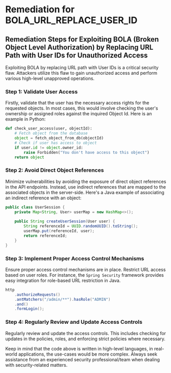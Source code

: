 # Remediation for BOLA_URL_REPLACE_USER_ID

## Remediation Steps for Exploiting BOLA (Broken Object Level Authorization) by Replacing URL Path with User IDs for Unauthorized Access

Exploiting BOLA by replacing URL path with User IDs is a critical security flaw. Attackers utilize this flaw to gain unauthorized access and perform various high-level unapproved operations. 

### Step 1: Validate User Access

Firstly, validate that the user has the necessary access rights for the requested objects. In most cases, this would involve checking the user's ownership or assigned roles against the inquired Object Id. Here is an example in Python:

```python
def check_user_access(user, objectId):
    # Fetch object from the database
    object = fetch_object_from_db(objectId)
    # Check if user has access to object
    if user.id != object.owner_id:
        raise Forbidden("You don't have access to this object")
    return object
```

### Step 2: Avoid Direct Object References

Minimize vulnerabilities by avoiding the exposure of direct object references in the API endpoints. Instead, use indirect references that are mapped to the associated objects in the server-side. Here's a Java example of associating an indirect reference with an object:

```java
public class UserSession {
    private Map<String, User> userMap = new HashMap<>();
    
    public String createUserSession(User user) {
        String referenceId = UUID.randomUUID().toString();
        userMap.put(referenceId, user);
        return referenceId;
    }
}
```

### Step 3: Implement Proper Access Control Mechanisms

Ensure proper access control mechanisms are in place. Restrict URL access based on user roles. For instance, the `Spring Security` framework provides easy integration for role-based URL restriction in Java.

```java
http
    .authorizeRequests()
    .antMatchers("/admin/**").hasRole("ADMIN")
    .and()
    .formLogin();
```

### Step 4: Regularly Review and Update Access Controls

Regularly review and update the access controls. This includes checking for updates in the policies, roles, and enforcing strict policies where necessary.

Keep in mind that the code above is written in high-level languages, in real-world applications, the use-cases would be more complex. Always seek assistance from an experienced security professional/team when dealing with security-related matters.
